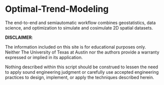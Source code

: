 # Optimal-Trend-Modeling
The end-to-end and semiautomatic workflow combines geostatistics, data science, and optimization to simulate and 
cosimulate 2D spatial datasets.

**DISCLAIMER**:

The information included on this site is for educational purposes only. Neither The University of Texas at Austin nor the authors provide a warranty expressed or implied in its application.

Nothing described within this script should be construed to lessen the need to apply sound engineering judgment or carefully use accepted engineering practices to design, implement, or apply the techniques described herein.